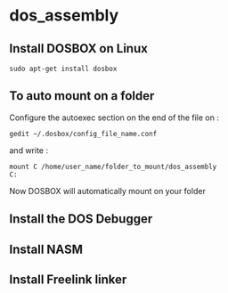 # dos_assembly

## Install DOSBOX on Linux

```
sudo apt-get install dosbox
```

## To auto mount on a folder

Configure the autoexec section on the end of the file on :
```
gedit ~/.dosbox/config_file_name.conf
```
and write :
```
mount C /home/user_name/folder_to_mount/dos_assembly
C:
```
Now DOSBOX will automatically mount on your folder

## Install the DOS Debugger

## Install NASM

## Install Freelink linker
